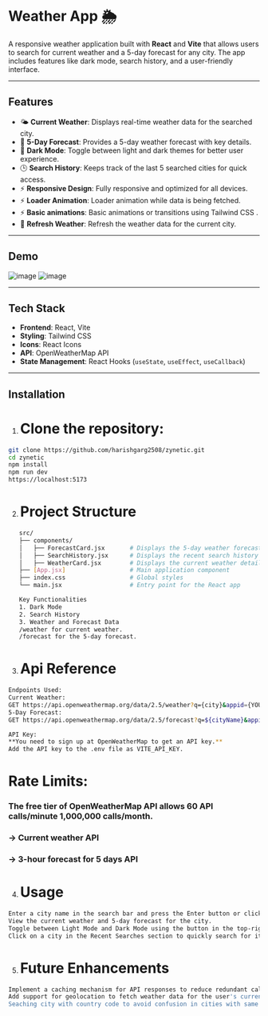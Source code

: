 # Weather App 🌦️

A responsive weather application built with **React** and **Vite** that allows users to search for current weather and a 5-day forecast for any city. The app includes features like dark mode, search history, and a user-friendly interface.

---

## Features

- 🌤 **Current Weather**: Displays real-time weather data for the searched city.
- 📅 **5-Day Forecast**: Provides a 5-day weather forecast with key details.
- 🌙 **Dark Mode**: Toggle between light and dark themes for better user experience.
- 🕒 **Search History**: Keeps track of the last 5 searched cities for quick access.
- ⚡ **Responsive Design**: Fully responsive and optimized for all devices.
- ⚡ **Loader Animation**: Loader animation while data is being fetched.
- ⚡ **Basic animations**: Basic animations or transitions using Tailwind CSS .
- 🔄 **Refresh Weather**: Refresh the weather data for the current city.

---

## Demo
![image](https://github.com/user-attachments/assets/35635b40-40c9-4568-8356-c0968e452f05)
![image](https://github.com/user-attachments/assets/3ede1342-9f64-497e-878d-d2f757c9518e)


---

## Tech Stack

- **Frontend**: React, Vite
- **Styling**: Tailwind CSS
- **Icons**: React Icons
- **API**: OpenWeatherMap API
- **State Management**: React Hooks (`useState`, `useEffect`, `useCallback`)

---

## Installation

1.  <h1>Clone the repository:
   ```bash
   git clone https://github.com/harishgarg2508/zynetic.git
   cd zynetic
   npm install
   npm run dev
   https://localhost:5173
```

2. <h1>Project Structure
```bash
   src/
   ├── components/
   │   ├── ForecastCard.jsx       # Displays the 5-day weather forecast 
   │   ├── SearchHistory.jsx      # Displays the recent search history
   │   ├── WeatherCard.jsx        # Displays the current weather details
   ├── [App.jsx]                  # Main application component
   ├── index.css                  # Global styles
   └── main.jsx                   # Entry point for the React app
```

```bash
   Key Functionalities
   1. Dark Mode
   2. Search History
   3. Weather and Forecast Data
   /weather for current weather.
   /forecast for the 5-day forecast.
```

3.  <h1>Api Reference
   ```bash
   Endpoints Used:
   Current Weather:
   GET https://api.openweathermap.org/data/2.5/weather?q={city}&appid={YOUR_API_KEY}&units=metric
   5-Day Forecast:
   GET https://api.openweathermap.org/data/2.5/forecast?q=${cityName}&appid=${API_KEY}&units=${UNITS}

   API Key:
   **You need to sign up at OpenWeatherMap to get an API key.**
   Add the API key to the .env file as VITE_API_KEY.
```
   
  <h1> Rate Limits:
  <h3>The free tier of OpenWeatherMap API allows 60 API calls/minute 1,000,000 calls/month.
  <h3>-> Current weather API
  <h3>-> 3-hour forecast for 5 days API</h3>


4. <h1>Usage
```bash
Enter a city name in the search bar and press the Enter button or click search icon.
View the current weather and 5-day forecast for the city.
Toggle between Light Mode and Dark Mode using the button in the top-right corner.
Click on a city in the Recent Searches section to quickly search for it again.
```
5. <h1>Future Enhancements
```bash
Implement a caching mechanism for API responses to reduce redundant calls.
Add support for geolocation to fetch weather data for the user's current location.
Seaching city with country code to avoid confusion in cities with same name.
